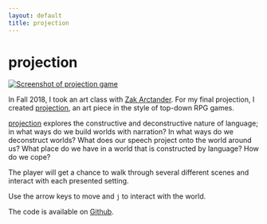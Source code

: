 ```yaml
---
layout: default
title: projection
---
```

# projection

[![Screenshot of projection game]({{site.baseurl}}/assets/works/projection/preview.png)](https://www.lester-lee.com/projection/)

In Fall 2018, I took an art class with [Zak Arctander](http://zakarctander.com/). For my final projection, I created [projection](https://www.lester-lee.com/projection/), an art piece in the style of top-down RPG games.

[projection](https://www.lester-lee.com/projection/) explores the constructive and deconstructive nature of language; in what ways do we build worlds with narration? In what ways do we deconstruct worlds? What does our speech project onto the world around us? What place do we have in a world that is constructed by language? How do we cope?

The player will get a chance to walk through several different scenes and interact with each presented setting.

Use the arrow keys to move and `j` to interact with the world.

The code is available on [Github](https://github.com/lester-lee/projection).